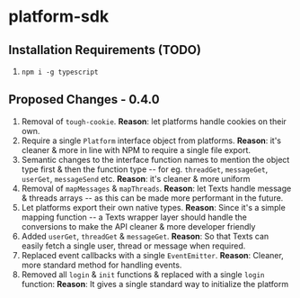 # platform-sdk

## Installation Requirements (TODO)

1. `npm i -g typescript`

## Proposed Changes - 0.4.0

1. Removal of `tough-cookie`. **Reason**: let platforms handle cookies on their own.
2. Require a single `Platform` interface object from platforms. **Reason**: it's cleaner & more in line with NPM to require a single file export.
3. Semantic changes to the interface function names to mention the object type first & then the function type -- for eg. `threadGet`, `messageGet`, `userGet`, `messageSend` etc. **Reason**: it's cleaner & more uniform
4. Removal of `mapMessages` & `mapThreads`. **Reason**: let Texts handle message & threads arrays -- as this can be made more performant in the future.
5. Let platforms export their own native types. **Reason**: Since it's a simple mapping function -- a Texts wrapper layer should handle the conversions to make the API cleaner & more developer friendly
6. Added `userGet`, `threadGet` & `messageGet`. **Reason**: So that Texts can easily fetch a single user, thread or message when required.
7. Replaced event callbacks with a single `EventEmitter`. **Reason**: Cleaner, more standard method for handling events.
8. Removed all `login` & `init` functions & replaced with a single `login` function: **Reason**: It gives a single standard way to initialize the platform
